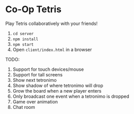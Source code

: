 # Co-Op Tetris

Play Tetris collaboratively with your friends!

1. `cd server`
1. `npm install`
1. `npm start`
1. Open `client/index.html` in a browser

TODO:

1. Support for touch devices/mouse
1. Support for tall screens
1. Show next tetronimo
1. Show shadow of where tetronimo will drop
1. Grow the board when a new player enters
1. Only broadcast one event when a tetronimo is dropped
1. Game over animation
1. Chat room